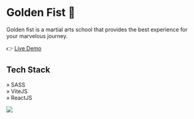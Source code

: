 # Golden Fist 🥋 

Golden fist is a martial arts school that provides the best experience for your marvelous journey.

👉 [Live Demo](https://goldenfist.netlify.app/)

## Tech Stack
» SASS
<br/>
» ViteJS
<br/>
» ReactJS 

<img src="https://umarjihad.netlify.app/pic/golden-fist.png" />
